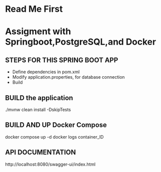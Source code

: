 # Read Me First
# Assigment  with Springboot,PostgreSQL,and Docker

## STEPS FOR THIS SPRING BOOT APP
- Define dependencies in pom.xml
- Modify application.properties, for database connection
- Build

## BUILD the application
./mvnw clean install -DskipTests

## BUILD AND UP Docker Compose
docker compose up -d
docker logs container_ID

## API DOCUMENTATION
http://localhost:8080/swagger-ui/index.html